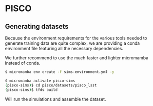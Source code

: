 # PISCO

## Generating datasets

Because the environment requirements for the various tools needed
to generate training data are quite complex, we are providing a
conda environment file featuring all the necessary dependencies.

We further recommend to use the much faster and lighter micromamba instead of conda.

```bash
$ micromamba env create -f sims-environment.yml -y
```

```bash
$ micromamba activate pisco-sims
(pisco-sims)$ cd pisco/datasets/pisco_lsst
(pisco-sims)$ tfds build
```

Will run the simulations and assemble the dataset.

